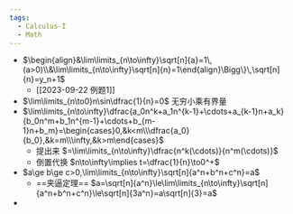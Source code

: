 ```yaml
---
tags:
  - Calculus-I
  - Math
---
```

- $\begin{align}&\lim\limits_{n\to\infty}\sqrt[n]{a}=1\,(a>0)\\&\lim\limits_{n\to\infty}\sqrt[n]{n}=1\end{align}\Bigg\}\,\sqrt[n]{n}=y_n+1$
	- [[2023-09-22 例题1]]
- $\lim\limits_{n\to0}n\sin\dfrac{1}{n}=0$ 无穷小乘有界量
- $\lim\limits_{n\to\infty}\dfrac{a_0n^k+a_1n^{k-1}+\cdots+a_{k-1}n+a_k}{b_0n^m+b_1n^{m-1}+\cdots+b_{m-1}n+b_m}=\begin{cases}0,&k<m\\\dfrac{a_0}{b_0},&k=m\\\infty,&k>m\end{cases}$
	- 提出来 $=\lim\limits_{n\to\infty}\dfrac{n^k(\cdots)}{n^m(\cdots)}$
	- 倒置代换 $n\to\infty\implies t=\dfrac{1}{n}\to0^+$
- $a\ge b\ge c>0,\lim\limits_{n\to\infty}\sqrt[n]{a^n+b^n+c^n}=a$
	- ==夹逼定理== $a=\sqrt[n]{a^n}\le\lim\limits_{n\to\infty}\sqrt[n]{a^n+b^n+c^n}\le\sqrt[n]{3a^n}=a\sqrt[n]{3}=a$
- 